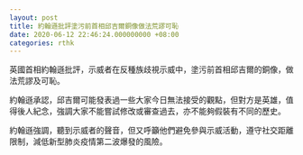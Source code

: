 ```yaml
---
layout: post
title: 約翰遜批評塗污前首相邱吉爾銅像做法荒謬可恥
date: 2020-06-12 22:46:24.000000000 +08:00
categories: rthk
---
```


英國首相約翰遜批評，示威者在反種族歧視示威中，塗污前首相邱吉爾的銅像，做法荒謬及可恥。

約翰遜承認，邱吉爾可能發表過一些大家今日無法接受的觀點，但對方是英雄，值得後人紀念，強調大家不能嘗試修改或審查過去，亦不能夠假裝有不同的歷史。

約翰遜強調，聽到示威者的聲音，但又呼籲他們避免參與示威活動，遵守社交距離限制，減低新型肺炎疫情第二波爆發的風險。
